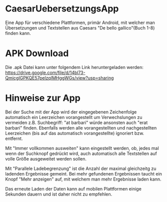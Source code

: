 # CaesarUebersetzungsApp
Eine App für verschiedene Plattformen, primär Android, mit welcher man Übersetzungen und Textstellen aus Caesars "De bello gallico"(Buch 1-8) finden kann.
# APK Download
Die .apk Datei kann unter folgendem Link heruntergeladen werden: https://drive.google.com/file/d/14bl73-QmicgIGPKQE57pelzqIMHggWGs/view?usp=sharing
# Hinweise zur App
Bei der Suche mit der App wird der eingegebenen Zeichenfolge automatisch ein Leerzeichen vorangestellt um Verwechslungen zu vermeiden z.B. Suchbegriff: "at barbari" würde ansonsten auch "erat barbari" finden.
Ebenfalls werden alle vorangestellten und nachgestellten Leerzeichen (bis auf das automatisch vorangestellte) ignoriert bzw. entfernt.

Mit "Immer vollkommen ausweiten" kann eingestellt werden, ob, jedes mal wenn der Suchknopf gedrückt wird, auch automatisch alle Textstellen auf volle Größe ausgeweitet werden sollen.

Mit "Parallele Ladebegrenzung" ist die Anzahl der maximal gleichzeitg zu ladenden Ergebnisse gemeint. Bei mehr gefundenen Ergebnissen taucht ein Knopf "Mehr anzeigen" auf, mit welchem man mehr Ergebnisse laden kann.

Das erneute Laden der Daten kann auf mobilen Plattformen einige Sekunden dauern und ist daher nicht zu empfehlen.
